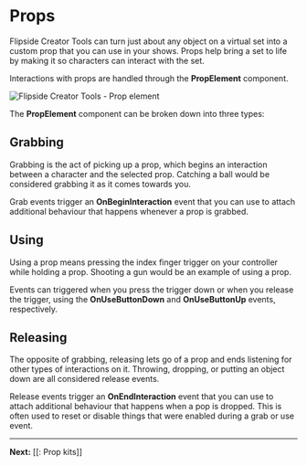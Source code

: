 # Props

Flipside Creator Tools can turn just about any object on a virtual set into a custom prop that you can use in your shows. Props help bring a set to life by making it so characters can interact with the set.

Interactions with props are handled through the **PropElement** component.

![Flipside Creator Tools - Prop element](https://www.flipsidexr.com/files/docs/2023.1/CT_prop-element.png) 

The **PropElement** component can be broken down into three types:

## Grabbing

Grabbing is the act of picking up a prop, which begins an interaction between a character and the selected prop. Catching a ball would be considered grabbing it as it comes towards you.

Grab events trigger an **OnBeginInteraction** event that you can use to attach additional behaviour that happens whenever a prop is grabbed.

## Using

Using a prop means pressing the index finger trigger on your controller while holding a prop. Shooting a gun would be an example of using a prop.

Events can triggered when you press the trigger down or when you release the trigger, using the **OnUseButtonDown** and **OnUseButtonUp** events, respectively.

## Releasing

The opposite of grabbing, releasing lets go of a prop and ends listening for other types of interactions on it. Throwing, dropping, or putting an object down are all considered release events.

Release events trigger an **OnEndInteraction** event that you can use to attach additional behaviour that happens when a pop is dropped. This is often used to reset or disable things that were enabled during a grab or use event.

---

**Next:** [[: Prop kits]]
